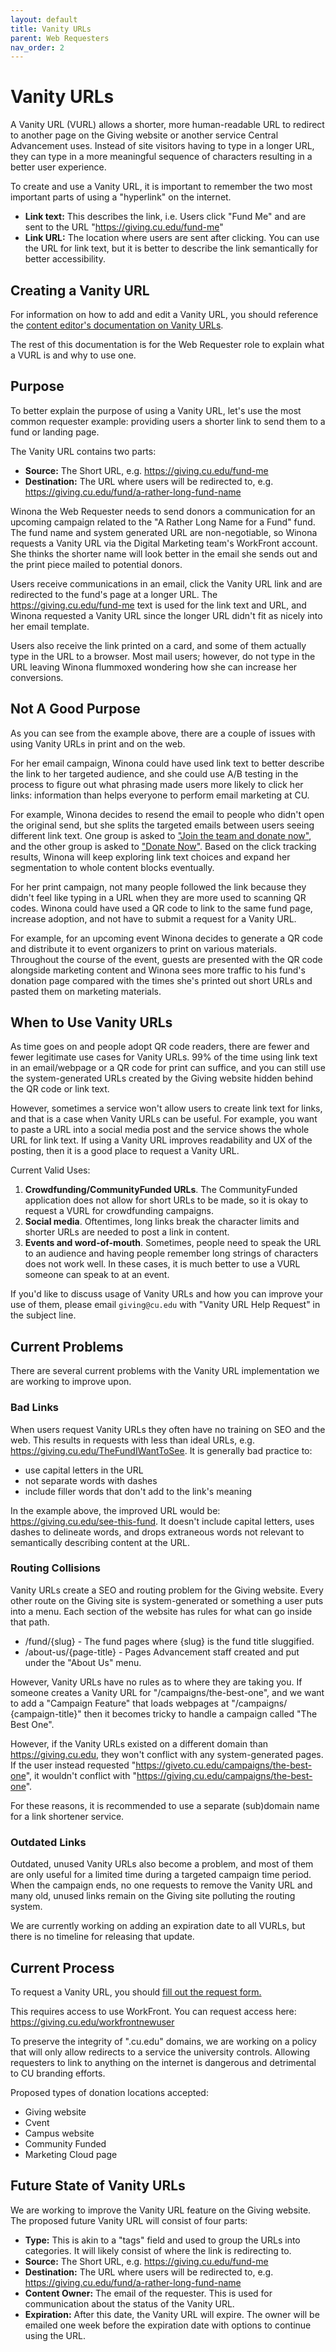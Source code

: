 ```yaml
---
layout: default
title: Vanity URLs
parent: Web Requesters
nav_order: 2
---
```


# Vanity URLs

A Vanity URL (VURL) allows a shorter, more human-readable URL to redirect to another page on the Giving
website or another service Central Advancement uses. Instead of site visitors having to type in a 
longer URL, they can type in a more meaningful sequence of characters resulting in a better user 
experience.

To create and use a Vanity URL, it is important to remember the two most important parts of using a 
"hyperlink" on the internet.

- **Link text:** This describes the link, i.e. Users click "Fund Me" and are sent to the
  URL "https://giving.cu.edu/fund-me"
- **Link URL:** The location where users are sent after clicking. You can use the URL for link text, but
  it is better to describe the link semantically for better accessibility.

## Creating a Vanity URL

For information on how to add and edit a Vanity URL, you should reference the [content editor's 
documentation on Vanity URLs](/content_editor/vanity-urls.md).

The rest of this documentation is for the Web Requester role to explain what a VURL is and why to use 
one.

## Purpose

To better explain the purpose of using a Vanity URL, let's use the most common requester example:
providing users a shorter link to send them to a fund or landing page.

The Vanity URL contains two parts:

- **Source:** The Short URL, e.g. https://giving.cu.edu/fund-me
- **Destination:** The URL where users will be redirected to,
  e.g. https://giving.cu.edu/fund/a-rather-long-fund-name

Winona the Web Requester needs to send donors a communication for an upcoming campaign related to the "A
Rather Long Name for a Fund" fund. The fund name and system generated URL are non-negotiable, so 
Winona requests a Vanity URL via the Digital Marketing team's WorkFront account. She thinks the 
shorter name will look better in the email she sends out and the print piece mailed to potential donors.

Users receive communications in an email, click the Vanity URL link and are redirected to the fund's page
at a longer URL. The https://giving.cu.edu/fund-me text is used for the link text and URL, and Winona 
requested a Vanity URL since the longer URL didn't fit as nicely into her email template.

Users also receive the link printed on a card, and some of them actually type in the URL to a browser.
Most mail users; however, do not type in the URL leaving Winona flummoxed wondering how she can 
increase her conversions.

## Not A Good Purpose

As you can see from the example above, there are a couple of issues with using Vanity URLs in print and
on the web.

For her email campaign, Winona could have used link text to better describe the link to her targeted
audience, and she could use A/B testing in the process to figure out what phrasing made users more 
likely to click her links: information than helps everyone to perform email marketing at CU.

For example, Winona decides to resend the email to people who didn't open the original send, but she
splits the targeted emails between users seeing different link text. One group is asked
to ["Join the team and donate now"](https://giving.cu.edu), and the other group is asked
to ["Donate Now"](https://giving.cu.edu). Based on the click tracking results, Winona will keep exploring
link text choices and expand her segmentation to whole content blocks eventually.

For her print campaign, not many people followed the link because they didn't feel like typing in a URL
when they are more used to scanning QR codes. Winona could have used a QR code to link to the same fund page, increase
adoption, and not have to submit a request for a Vanity URL.

For example, for an upcoming event Winona decides to generate a QR code and distribute it to event
organizers to print on various materials. Throughout the course of the event, guests are presented with the QR code alongside
marketing content and Winona sees more traffic to his fund's donation page compared with the times she's printed
out short URLs and pasted them on marketing materials.

## When to Use Vanity URLs

As time goes on and people adopt QR code readers, there are fewer and fewer legitimate use cases for
Vanity URLs. 99% of
the time using link text in an email/webpage or a QR code for print can suffice, and you can still use
the system-generated URLs created by the Giving website hidden behind the QR code or link text.

However, sometimes a service won't allow users to create link text for links, and that is a case when
Vanity URLs can be useful. For example, you want to paste a URL into a social media post and the 
service shows the whole URL for link text. If using a Vanity URL improves readability and UX of the 
posting, then it is a good place to request a Vanity URL.

Current Valid Uses:

1. **Crowdfunding/CommunityFunded URLs**. The CommunityFunded application does not allow for short URLs
   to be made, so it is okay to request a VURL for crowdfunding campaigns.
2. **Social media**. Oftentimes, long links break the character limits and shorter URLs are needed to
   post a link in content.
3. **Events and word-of-mouth**. Sometimes, people need to speak the URL to an audience and having people
   remember long strings of characters does not work well. In these cases, it is much better to use a 
   VURL someone can speak to at an event.

If you'd like to discuss usage of Vanity URLs and how you can improve your use of them, please
email `giving@cu.edu`
with "Vanity URL Help Request" in the subject line.

## Current Problems

There are several current problems with the Vanity URL implementation we are working to improve upon.

### Bad Links

When users request Vanity URLs they often have no training on SEO and the web. This results in requests
with less than ideal URLs, e.g. https://giving.cu.edu/TheFundIWantToSee. It is generally bad practice to:

- use capital letters in the URL
- not separate words with dashes
- include filler words that don't add to the link's meaning

In the example above, the improved URL would be: https://giving.cu.edu/see-this-fund. It doesn't include
capital letters, uses dashes to delineate words, and drops extraneous words not relevant to semantically
describing content at the URL.

### Routing Collisions

Vanity URLs create a SEO and routing problem for the Giving website. Every other route on the Giving site
is system-generated or something a user puts into a menu. Each section of the website has rules for 
what can go inside that path.

- /fund/{slug} - The fund pages where {slug} is the fund title sluggified.
- /about-us/{page-title} - Pages Advancement staff created and put under the "About Us" menu.

However, Vanity URLs have no rules as to where they are taking you. If someone creates a Vanity URL for
"/campaigns/the-best-one", and we want to add a "Campaign Feature" that loads webpages at "/campaigns/
{campaign-title}" then it becomes tricky to handle a campaign called "The Best One".

However, if the Vanity URLs existed on a different domain than https://giving.cu.edu, they won't conflict
with any system-generated pages. If the user instead requested "https://giveto.cu.edu/campaigns/the-best-one", 
it wouldn't conflict with "https://giving.cu.edu/campaigns/the-best-one".

For these reasons, it is recommended to use a separate (sub)domain name for a link shortener service.

### Outdated Links

Outdated, unused Vanity URLs also become a problem, and most of them are only useful for a limited time
during a targeted campaign time period. When the campaign ends, no one requests to remove the Vanity 
URL and many old, unused links remain on the Giving site polluting the routing system.

We are currently working on adding an expiration date to all VURLs, but there is no timeline for
releasing that update.

## Current Process

To request a Vanity URL, you
should [fill out the request form.](https://universityofcolorado.my.workfront.com/requests?activeTab=tab-new-helpRequest&projectID=5e78b9c9013651dd0db330e625ca787c&path=5e78be160139141988101a91b47abd33,5e7985890198d19da824828650710e5c)

This requires access to use WorkFront. You can request access
here: https://giving.cu.edu/workfrontnewuser

To preserve the integrity of ".cu.edu" domains, we are working on a policy that will only allow redirects
to a service the university controls. Allowing requesters to link to anything on the internet is 
dangerous and detrimental to CU branding efforts.

Proposed types of donation locations accepted:

- Giving website
- Cvent
- Campus website
- Community Funded
- Marketing Cloud page

## Future State of Vanity URLs

We are working to improve the Vanity URL feature on the Giving website. The proposed future Vanity URL
will consist of four parts:

- **Type:** This is akin to a "tags" field and used to group the URLs into categories. It will likely
  consist of where the link is redirecting to.
- **Source:** The Short URL, e.g. https://giving.cu.edu/fund-me
- **Destination:** The URL where users will be redirected to,
  e.g. https://giving.cu.edu/fund/a-rather-long-fund-name
- **Content Owner:** The email of the requester. This is used for communication about the status of the 
  Vanity URL.
- **Expiration:** After this date, the Vanity URL will expire. The owner will be emailed one week before
  the expiration date with options to continue using the URL.
